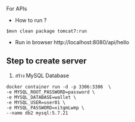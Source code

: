 For APIs

*  How to run ?

```
$mvn clean package tomcat7:run
```

*  Run in browser http://localhost:8080/api/hello



## Step to create server

1. สร้าง MySQL Database
```
docker container run -d -p 3306:3306  \
-e MYSQL_ROOT_PASSWORD=password \
-e MYSQL_DATABASE=wallet \
-e MYSQL_USER=user01 \
-e MYSQL_PASSWORD=xitgmLwmp \
--name db2 mysql:5.7.21
```
